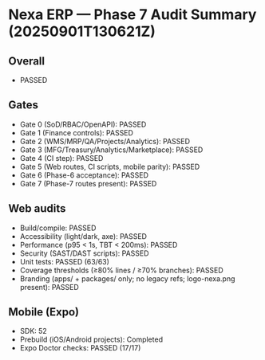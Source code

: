 # Nexa ERP — Phase 7 Audit Summary (20250901T130621Z)

## Overall
- PASSED

## Gates
- Gate 0 (SoD/RBAC/OpenAPI): PASSED
- Gate 1 (Finance controls): PASSED
- Gate 2 (WMS/MRP/QA/Projects/Analytics): PASSED
- Gate 3 (MFG/Treasury/Analytics/Marketplace): PASSED
- Gate 4 (CI step): PASSED
- Gate 5 (Web routes, CI scripts, mobile parity): PASSED
- Gate 6 (Phase-6 acceptance): PASSED
- Gate 7 (Phase-7 routes present): PASSED

## Web audits
- Build/compile: PASSED
- Accessibility (light/dark, axe): PASSED
- Performance (p95 < 1s, TBT < 200ms): PASSED
- Security (SAST/DAST scripts): PASSED
- Unit tests: PASSED (63/63)
- Coverage thresholds (≥80% lines / ≥70% branches): PASSED
- Branding (apps/ + packages/ only; no legacy refs; logo-nexa.png present): PASSED

## Mobile (Expo)
- SDK: 52
- Prebuild (iOS/Android projects): Completed
- Expo Doctor checks: PASSED (17/17)

